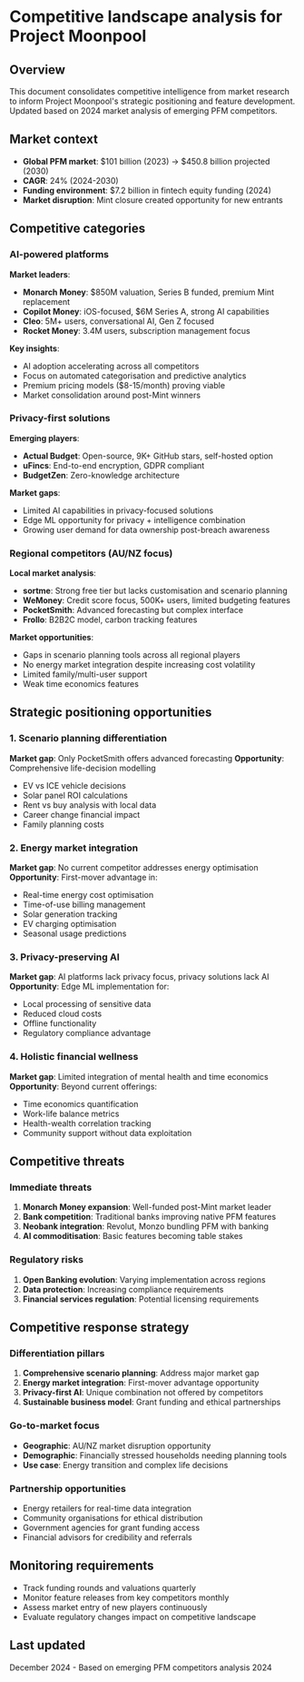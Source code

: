 # Competitive landscape analysis for Project Moonpool

## Overview
This document consolidates competitive intelligence from market research to inform Project Moonpool's strategic positioning and feature development. Updated based on 2024 market analysis of emerging PFM competitors.

## Market context
- **Global PFM market**: $101 billion (2023) → $450.8 billion projected (2030)
- **CAGR**: 24% (2024-2030)
- **Funding environment**: $7.2 billion in fintech equity funding (2024)
- **Market disruption**: Mint closure created opportunity for new entrants

## Competitive categories

### AI-powered platforms
**Market leaders**:
- **Monarch Money**: $850M valuation, Series B funded, premium Mint replacement
- **Copilot Money**: iOS-focused, $6M Series A, strong AI capabilities
- **Cleo**: 5M+ users, conversational AI, Gen Z focused
- **Rocket Money**: 3.4M users, subscription management focus

**Key insights**:
- AI adoption accelerating across all competitors
- Focus on automated categorisation and predictive analytics
- Premium pricing models ($8-15/month) proving viable
- Market consolidation around post-Mint winners

### Privacy-first solutions
**Emerging players**:
- **Actual Budget**: Open-source, 9K+ GitHub stars, self-hosted option
- **uFincs**: End-to-end encryption, GDPR compliant
- **BudgetZen**: Zero-knowledge architecture

**Market gaps**:
- Limited AI capabilities in privacy-focused solutions
- Edge ML opportunity for privacy + intelligence combination
- Growing user demand for data ownership post-breach awareness

### Regional competitors (AU/NZ focus)
**Local market analysis**:
- **sortme**: Strong free tier but lacks customisation and scenario planning
- **WeMoney**: Credit score focus, 500K+ users, limited budgeting features
- **PocketSmith**: Advanced forecasting but complex interface
- **Frollo**: B2B2C model, carbon tracking features

**Market opportunities**:
- Gaps in scenario planning tools across all regional players
- No energy market integration despite increasing cost volatility
- Limited family/multi-user support
- Weak time economics features

## Strategic positioning opportunities

### 1. Scenario planning differentiation
**Market gap**: Only PocketSmith offers advanced forecasting
**Opportunity**: Comprehensive life-decision modelling
- EV vs ICE vehicle decisions
- Solar panel ROI calculations
- Rent vs buy analysis with local data
- Career change financial impact
- Family planning costs

### 2. Energy market integration
**Market gap**: No current competitor addresses energy optimisation
**Opportunity**: First-mover advantage in:
- Real-time energy cost optimisation
- Time-of-use billing management
- Solar generation tracking
- EV charging optimisation
- Seasonal usage predictions

### 3. Privacy-preserving AI
**Market gap**: AI platforms lack privacy focus, privacy solutions lack AI
**Opportunity**: Edge ML implementation for:
- Local processing of sensitive data
- Reduced cloud costs
- Offline functionality
- Regulatory compliance advantage

### 4. Holistic financial wellness
**Market gap**: Limited integration of mental health and time economics
**Opportunity**: Beyond current offerings:
- Time economics quantification
- Work-life balance metrics
- Health-wealth correlation tracking
- Community support without data exploitation

## Competitive threats

### Immediate threats
1. **Monarch Money expansion**: Well-funded post-Mint market leader
2. **Bank competition**: Traditional banks improving native PFM features
3. **Neobank integration**: Revolut, Monzo bundling PFM with banking
4. **AI commoditisation**: Basic features becoming table stakes

### Regulatory risks
1. **Open Banking evolution**: Varying implementation across regions
2. **Data protection**: Increasing compliance requirements
3. **Financial services regulation**: Potential licensing requirements

## Competitive response strategy

### Differentiation pillars
1. **Comprehensive scenario planning**: Address major market gap
2. **Energy market integration**: First-mover advantage opportunity
3. **Privacy-first AI**: Unique combination not offered by competitors
4. **Sustainable business model**: Grant funding and ethical partnerships

### Go-to-market focus
- **Geographic**: AU/NZ market disruption opportunity
- **Demographic**: Financially stressed households needing planning tools
- **Use case**: Energy transition and complex life decisions

### Partnership opportunities
- Energy retailers for real-time data integration
- Community organisations for ethical distribution
- Government agencies for grant funding access
- Financial advisors for credibility and referrals

## Monitoring requirements
- Track funding rounds and valuations quarterly
- Monitor feature releases from key competitors monthly
- Assess market entry of new players continuously
- Evaluate regulatory changes impact on competitive landscape

## Last updated
December 2024 - Based on emerging PFM competitors analysis 2024
